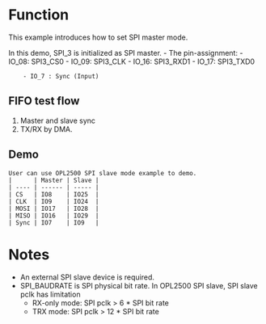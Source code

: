 # Function
This example introduces how to set SPI master mode.

In this demo, SPI_3 is initialized as SPI master.
    - The pin-assignment:
        - IO_08: SPI3_CS0
        - IO_09: SPI3_CLK
        - IO_16: SPI3_RXD1
        - IO_17: SPI3_TXD0
        
        - IO_7 : Sync (Input)

## FIFO test flow
1. Master and slave sync
2. TX/RX by DMA.


## Demo
    User can use OPL2500 SPI slave mode example to demo.
    |      | Master | Slave |
    | ---- | ------ | ----- |
    | CS   | IO8    | IO25  |
    | CLK  | IO9    | IO24  |
    | MOSI | IO17   | IO28  |
    | MISO | IO16   | IO29  |
    | Sync | IO7    | IO9   |


# Notes
- An external SPI slave device is required.
- SPI_BAUDRATE is SPI physical bit rate.
  In OPL2500 SPI slave, SPI slave pclk has limitation
  - RX-only mode: SPI pclk > 6 * SPI bit rate
  - TRX mode: SPI pclk > 12 * SPI bit rate
